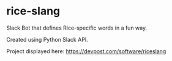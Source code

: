 # rice-slang
Slack Bot that defines Rice-specific words in a fun way.

Created using Python Slack API.

Project displayed here: https://devpost.com/software/riceslang
